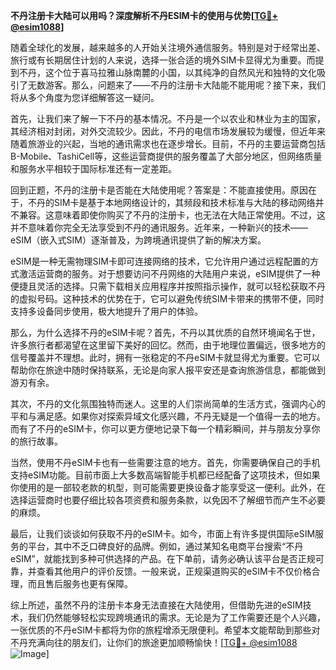 **不丹注册卡大陆可以用吗？深度解析不丹ESIM卡的使用与优势[[TG💪+ @esim1088](https://t.me/s/esim1088)]**

随着全球化的发展，越来越多的人开始关注境外通信服务。特别是对于经常出差、旅行或有长期居住计划的人来说，选择一张合适的境外SIM卡显得尤为重要。而提到不丹，这个位于喜马拉雅山脉南麓的小国，以其纯净的自然风光和独特的文化吸引了无数游客。那么，问题来了——不丹的注册卡大陆能不能用呢？接下来，我们将从多个角度为您详细解答这一疑问。

首先，让我们来了解一下不丹的基本情况。不丹是一个以农业和林业为主的国家，其经济相对封闭，对外交流较少。因此，不丹的电信市场发展较为缓慢，但近年来随着旅游业的兴起，当地的通讯需求也在逐步增长。目前，不丹的主要运营商包括B-Mobile、TashiCell等，这些运营商提供的服务覆盖了大部分地区，但网络质量和服务水平相较于国际标准还有一定差距。

回到正题，不丹的注册卡是否能在大陆使用呢？答案是：不能直接使用。原因在于，不丹的SIM卡是基于本地网络设计的，其频段和技术标准与大陆的移动网络并不兼容。这意味着即使你购买了不丹的注册卡，也无法在大陆正常使用。不过，这并不意味着你完全无法享受到不丹的通讯服务。近年来，一种新兴的技术——eSIM（嵌入式SIM）逐渐普及，为跨境通讯提供了新的解决方案。

eSIM是一种无需物理SIM卡即可连接网络的技术，它允许用户通过远程配置的方式激活运营商的服务。对于想要访问不丹网络的大陆用户来说，eSIM提供了一种便捷且灵活的选择。只需下载相关应用程序并按照指示操作，就可以轻松获取不丹的虚拟号码。这种技术的优势在于，它可以避免传统SIM卡带来的携带不便，同时支持多设备同步使用，极大地提升了用户的体验。

那么，为什么选择不丹的eSIM卡呢？首先，不丹以其优质的自然环境闻名于世，许多旅行者都渴望在这里留下美好的回忆。然而，由于地理位置偏远，很多地方的信号覆盖并不理想。此时，拥有一张稳定的不丹eSIM卡就显得尤为重要。它可以帮助你在旅途中随时保持联系，无论是向家人报平安还是查询旅游信息，都能做到游刃有余。

其次，不丹的文化氛围独特而迷人。这里的人们崇尚简单的生活方式，强调内心的平和与满足感。如果你对探索异域文化感兴趣，不丹无疑是一个值得一去的地方。而有了不丹的eSIM卡，你可以更方便地记录下每一个精彩瞬间，并与朋友分享你的旅行故事。

当然，使用不丹eSIM卡也有一些需要注意的地方。首先，你需要确保自己的手机支持eSIM功能。目前市面上大多数高端智能手机都已经配备了这项技术，但如果你使用的是一部较老款的机型，则可能需要更换设备才能享受这一便利。此外，在选择运营商时也要仔细比较各项资费和服务条款，以免因不了解细节而产生不必要的麻烦。

最后，让我们谈谈如何获取不丹的eSIM卡。如今，市面上有许多提供国际eSIM服务的平台，其中不乏口碑良好的品牌。例如，通过某知名电商平台搜索“不丹 eSIM”，就能找到多种可供选择的产品。在下单前，请务必确认该平台是否正规可靠，并查看其他用户的评价反馈。一般来说，正规渠道购买的eSIM卡不仅价格合理，而且售后服务也更有保障。

综上所述，虽然不丹的注册卡本身无法直接在大陆使用，但借助先进的eSIM技术，我们仍然能够轻松实现跨境通讯的需求。无论是为了工作需要还是个人兴趣，一张优质的不丹eSIM卡都将为你的旅程增添无限便利。希望本文能帮助到那些对不丹充满向往的朋友们，让你们的旅途更加顺畅愉快！[[TG💪+ @esim1088](https://t.me/s/esim1088) ![Image](https://i.postimg.cc/4NQfJmqS/Snipaste-2025-05-13-00-14-12.png)]